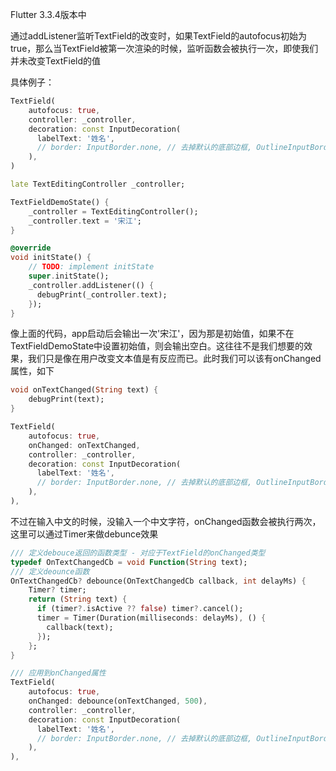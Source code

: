 Flutter 3.3.4版本中

通过addListener监听TextField的改变时，如果TextField的autofocus初始为true，那么当TextField被第一次渲染的时候，监听函数会被执行一次，即使我们并未改变TextField的值

具体例子：

```dart
TextField(
    autofocus: true,
    controller: _controller,
    decoration: const InputDecoration(
      labelText: '姓名',
      // border: InputBorder.none, // 去掉默认的底部边框, OutlineInputBorder设置全部边框
    ),
)
```

```dart
late TextEditingController _controller;

TextFieldDemoState() {
    _controller = TextEditingController();
    _controller.text = '宋江';
}

@override
void initState() {
    // TODO: implement initState
    super.initState();
    _controller.addListener(() {
      debugPrint(_controller.text);
    });
}
```

像上面的代码，app启动后会输出一次'宋江'，因为那是初始值，如果不在TextFieldDemoState中设置初始值，则会输出空白。这往往不是我们想要的效果，我们只是像在用户改变文本值是有反应而已。此时我们可以该有onChanged属性，如下

```dart
void onTextChanged(String text) {
    debugPrint(text);
}

TextField(
    autofocus: true,
    onChanged: onTextChanged,
    controller: _controller,
    decoration: const InputDecoration(
      labelText: '姓名',
      // border: InputBorder.none, // 去掉默认的底部边框, OutlineInputBorder设置全部边框
    ),
),
```

不过在输入中文的时候，没输入一个中文字符，onChanged函数会被执行两次，这里可以通过Timer来做debunce效果

```dart
/// 定义debouce返回的函数类型 - 对应于TextField的onChanged类型
typedef OnTextChangedCb = void Function(String text);
/// 定义deounce函数
OnTextChangedCb? debounce(OnTextChangedCb callback, int delayMs) {
    Timer? timer;
    return (String text) {
      if (timer?.isActive ?? false) timer?.cancel();
      timer = Timer(Duration(milliseconds: delayMs), () {
        callback(text);
      });
    };
}

/// 应用到onChanged属性
TextField(
    autofocus: true,
    onChanged: debounce(onTextChanged, 500),
    controller: _controller,
    decoration: const InputDecoration(
      labelText: '姓名',
      // border: InputBorder.none, // 去掉默认的底部边框, OutlineInputBorder设置全部边框
    ),
),
```
